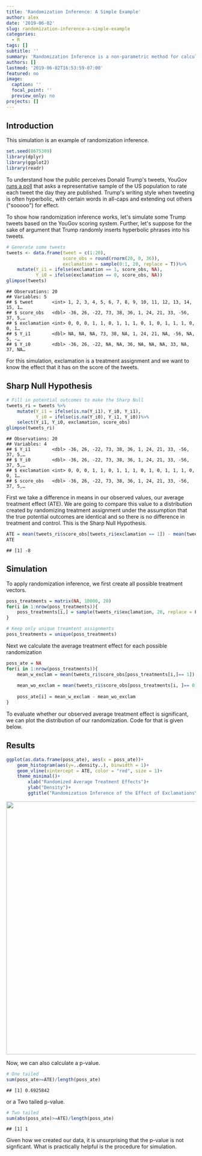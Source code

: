 ```yaml
---
title: 'Randomization Inference: A Simple Example'
author: alex
date: '2019-06-02'
slug: randomization-inference-a-simple-example
categories:
  - R
tags: []
subtitle: ''
summary: 'Randomization Inference is a non-parametric method for calculating p-values for hypothesis tests. This post provides a simple example to show how to do RI in R.'
authors: []
lastmod: '2019-06-02T16:53:59-07:00'
featured: no
image:
  caption: ''
  focal_point: ''
  preview_only: no
projects: []
---
```


Introduction
------------

This simulation is an example of randomization inference.


```r
set.seed(8675309)
library(dplyr)
library(ggplot2)
library(readr)
```

To understand how the public perceives Donald Trump's tweets, YouGov [runs a poll](https://tweetindex.yougov.com) that asks a representative sample of the US population to rate each tweet the day they are published. Trump's writing style when tweeting is often hyperbolic, with certain words in all-caps and extending out others ("sooooo") for effect.

To show how randomization inference works, let's simulate some Trump tweets based on the YouGov scoring system. Further, let's suppose for the sake of argument that Trump randomly inserts hyperbolic phrases into his tweets. 


```r
# Generate some tweets 
tweets <- data.frame(tweet = c(1:20),
                     score_obs = round(rnorm(20, 0, 36)),
                     exclamation = sample(0:1, 20, replace = T))%>%
    mutate(Y_i1 = ifelse(exclamation == 1, score_obs, NA),
           Y_i0 = ifelse(exclamation == 0, score_obs, NA))
glimpse(tweets)
```

```
## Observations: 20
## Variables: 5
## $ tweet       <int> 1, 2, 3, 4, 5, 6, 7, 8, 9, 10, 11, 12, 13, 14, 15, 1…
## $ score_obs   <dbl> -36, 26, -22, 73, 38, 36, 1, 24, 21, 33, -56, 37, 5,…
## $ exclamation <int> 0, 0, 0, 1, 1, 0, 1, 1, 1, 0, 1, 0, 1, 1, 1, 0, 0, 1…
## $ Y_i1        <dbl> NA, NA, NA, 73, 38, NA, 1, 24, 21, NA, -56, NA, 5, -…
## $ Y_i0        <dbl> -36, 26, -22, NA, NA, 36, NA, NA, NA, 33, NA, 37, NA…
```

For this simulation, exclamation is a treatment assignment and we want to know the effect that it has on the score of the tweets.

Sharp Null Hypothesis
---------------------


```r
# Fill in potential outcomes to make the Sharp Null
tweets_ri = tweets %>%
    mutate(Y_i1 = ifelse(is.na(Y_i1), Y_i0, Y_i1),
           Y_i0 = ifelse(is.na(Y_i0), Y_i1, Y_i0))%>%
    select(Y_i1, Y_i0, exclamation, score_obs)
glimpse(tweets_ri)
```

```
## Observations: 20
## Variables: 4
## $ Y_i1        <dbl> -36, 26, -22, 73, 38, 36, 1, 24, 21, 33, -56, 37, 5,…
## $ Y_i0        <dbl> -36, 26, -22, 73, 38, 36, 1, 24, 21, 33, -56, 37, 5,…
## $ exclamation <int> 0, 0, 0, 1, 1, 0, 1, 1, 1, 0, 1, 0, 1, 1, 1, 0, 0, 1…
## $ score_obs   <dbl> -36, 26, -22, 73, 38, 36, 1, 24, 21, 33, -56, 37, 5,…
```

First we take a difference in means in our observed values, our average treatment effect (ATE). We are going to compare this value to a distribution created by randomizing treatment assignment under the assumption that the true potential outcomes are identical and so there is no difference in treatment and control. This is the Sharp Null Hypothesis.


```r
ATE = mean(tweets_ri$score_obs[tweets_ri$exclamation == 1]) - mean(tweets_ri$score_obs[tweets_ri$exclamation == 0])
ATE
```

```
## [1] -8
```

Simulation
----------

To apply randomization inference, we first create all possible treatment vectors.


```r
poss_treatments = matrix(NA, 10000, 20)
for(i in 1:nrow(poss_treatments)){
    poss_treatments[i,] = sample(tweets_ri$exclamation, 20, replace = F)
}

# Keep only unique treamtent assignments 
poss_treatments = unique(poss_treatments)
```

Next we calculate the average treatment effect for each possible randomization


```r
poss_ate = NA 
for(i in 1:nrow(poss_treatments)){
    mean_w_exclam = mean(tweets_ri$score_obs[poss_treatments[i,]== 1])
    
    mean_wo_exclam = mean(tweets_ri$score_obs[poss_treatments[i, ]== 0])
    
    poss_ate[i] = mean_w_exclam - mean_wo_exclam
}
```

To evaluate whether our observed average treatment effect is significant, we can plot the distribution of our randomization. Code for that is given below.

## Results


```r
ggplot(as.data.frame(poss_ate), aes(x = poss_ate))+
    geom_histogram(aes(y=..density..), binwidth = 1)+
    geom_vline(xintercept = ATE, color = "red", size = 1)+
    theme_minimal()+
        xlab("Randomized Average Treatment Effects")+
        ylab("Density")+
        ggtitle("Randomization Inference of the Effect of Exclamations\nin Donald Trump's Tweets")
```

<img src="/post/2019-06-02-randomization-inference-a-simple-example_files/figure-html/unnamed-chunk-7-1.png" width="672" />

Now, we can also calculate a p-value.


```r
# One tailed 
sum(poss_ate>=ATE)/length(poss_ate)
```

```
## [1] 0.6925842
```

or a Two tailed p-value. 


```r
# Two tailed
sum(abs(poss_ate)>=ATE)/length(poss_ate)
```

```
## [1] 1
```

Given how we created our data, it is unsurprising that the p-value is not signficant. What is practically helpful is the procedure for simulation. 
